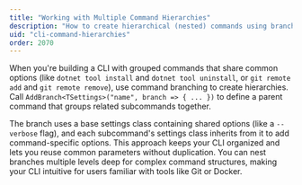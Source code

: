 ```yaml
---
title: "Working with Multiple Command Hierarchies"
description: "How to create hierarchical (nested) commands using branching"
uid: "cli-command-hierarchies"
order: 2070
---
```


When you're building a CLI with grouped commands that share common options (like `dotnet tool install` and `dotnet tool uninstall`, or `git remote add` and `git remote remove`), use command branching to create hierarchies. Call `AddBranch<TSettings>("name", branch => { ... })` to define a parent command that groups related subcommands together.

The branch uses a base settings class containing shared options (like a `--verbose` flag), and each subcommand's settings class inherits from it to add command-specific options. This approach keeps your CLI organized and lets you reuse common parameters without duplication. You can nest branches multiple levels deep for complex command structures, making your CLI intuitive for users familiar with tools like Git or Docker.
